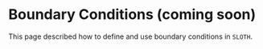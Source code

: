 # Boundary Conditions (coming soon)

This page described how to define and use boundary conditions in `SLOTH`.


